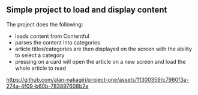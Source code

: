 ## Simple project to load and display content
The project does the following:
- loads content from Contentful
- parses the content into categories
- article titles/categories are then displayed on the screen with the ability to select a category
- pressing on a card will open the article on a new screen and load the whole article to read



https://github.com/alan-nakagiri/project-one/assets/11300359/c7980f3a-274a-4f09-b60b-783897608b2e

